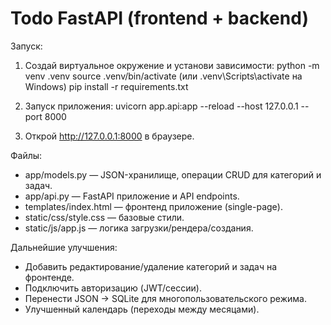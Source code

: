 # Todo FastAPI (frontend + backend)

Запуск:
1. Создай виртуальное окружение и установи зависимости:
   python -m venv .venv
   source .venv/bin/activate   (или .venv\Scripts\activate на Windows)
   pip install -r requirements.txt

2. Запуск приложения:
   uvicorn app.api:app --reload --host 127.0.0.1 --port 8000

3. Открой http://127.0.0.1:8000 в браузере.

Файлы:
- app/models.py — JSON-хранилище, операции CRUD для категорий и задач.
- app/api.py — FastAPI приложение и API endpoints.
- templates/index.html — фронтенд приложение (single-page).
- static/css/style.css — базовые стили.
- static/js/app.js — логика загрузки/рендера/создания.

Дальнейшие улучшения:
- Добавить редактирование/удаление категорий и задач на фронтенде.
- Подключить авторизацию (JWT/сессии).
- Перенести JSON → SQLite для многопользовательского режима.
- Улучшенный календарь (переходы между месяцами).
